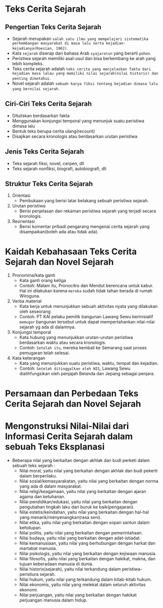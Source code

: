 # Teks Cerita Sejarah

## Pengertian Teks Cerita Sejarah
- Sejarah merupakan `salah satu ilmu yang mempelajari sistematika perkembangan masyarakat di masa lalu serta kejadian-kejadianya(Roesian, 1962)`.
- Kata `sejarah` diserap dari bahasa Arab `syajaratun` yang berarti `pohon`.
- Peristiwa sejarah memiliki asal-usul dan bisa berkembang ke arah yang lebih kompleks.
- Teks cerita sejarah adalah `teks cerita yang menjelaskan fakta dari kejadian masa lalau yang memiliki nilai sejarah(nilai historis) dan penting diketahui`.
- Novel sejarah adalah `sebuah karya fiksi tentang kejadian dimasa lalu yang bernilai sejarah`.

## Ciri-Ciri Teks Cerita Sejarah
- Dituliskan berdasarkan fakta
- Menggunakan konjungsi temporal yang menunjuk suatu peristiwa dimasa lalu
- Bentuk teks berupa cerita ulang(recount)
- Disajikan secara kronologis atau berdasarkan urutan peristiwa

## Jenis Teks Cerita Sejarah
- Teks sejarah fiksi, novel, cerpen, dll
- Teks sejarah nonfiksi, biografi, autobiografi, dll

## Struktur Teks Cerita Sejarah
1. Orientasi
   - Pembukaan yang berisi latar belakang sebuah peristiwa sejarah.
2. Urutan peristiwa
   - Berisi penjelasan dan rekaman peristiwa sejarah yang terjadi secara kronologis.
3. Reorientasi
   - Berisi komentar pribadi pengarang mengenai cerita sejarah yang disampaikan(boleh ada atau tidak ada).

# Kaidah Kebahasaan Teks Cerita Sejarah dan Novel Sejarah
1. Pronomina/kata ganti
   - Kata ganti orang ketiga
   - Contoh: Malam itu, Pronocitro dan Mendut berencana untuk kabur. Hal ini dilakukan karena `mereka` sudah tidak tahan berada di rumah Wiroguna.
2. Verba material
   - Kata kerja untuk menunjukkan sebuah aktivitas nyata yang dilakukan oleh seseorang
   - Contoh: PT KAI pelaku pemilik bangunan Lawang Sewu berinisiatif `memugar` bangunan tersebut untuk dapat mempertahankan nilai-nilai sejarah yg ada di dalamnya.
3. Konjungsi temporal
   - Kata hubung yang menunjukkan urutan-urutan peristiwa berdasarkan waktu atau secara kronologis.
   - Contoh: `Setelah itu`, mereka kembali ke Semarang saat proses pemugaran telah selesai.
4. Kata keterangan
   - Kata yang menunjukkan suatu peristiwa, waktu, tempat dan kejadian.
   - Contoh: `Setelah ditinggalkan oleh NIS`, Lawang Sewu dialihfungsikan oleh penjajah Belanda dan Jepang sebagai penjara.

# Persamaan dan Perbedaan Teks Cerita Sejarah dan Novel Sejarah


# Mengonstruksi Nilai-Nilai dari Informasi Cerita Sejarah dalam sebuah Teks Eksplanasi
- Beberapa nilai yang berkaitan dengan akhlak dan budi perketi dalam sebuah teks sejarah :
  - Nilai moral, yaitu nilai yang berkaitan dengan akhlak dan budi pekerti dalam berperilaku.
  - Nilai sosial/kemasyarakatan, yaitu nilai yang berkaitan dengan norma yang ada di dalam masyarakat.
  - Nilai religi/keagamaan, yaitu nilai yang berkaitan dengan ajaran agama dan ketuhanan.
  - Nilai pendidikan/edukasi, yaitu nilai yang berkaitan dengan pengubahan tingkah laku dari buruk ke baik(pengajaran).
  - Nilai estetis/keindahan, yaitu nilai yang berkaitan dengan hal-hal yang menarik/menyenangkan(rasa seni).
  - Nilai etika, yaitu nilai yang berkaitan dengan sopan santun dalam kehidupan.
  - Nilai politis, yaitu nilai yang berkaitan dengan pemerintahaan.
  - Nilai budaya, yaitu nilai yang berkaitan dengan adat-istiadat.
  - Nilai kemanusiaan, yaitu nilai yang berhubungan dengan harkat dan martabat manusia.
  - Nilai psikologis, yaitu nilai yang berkaitan dengan kejiwaan manusia.
  - Nilai filosofis, yaitu nilai yang berkaitan dengan hakikat, makna, dan tujuan keberadaan manusia di dunia.
  - Nilai historis(sejarah), yaitu nilai terkandung dalam peristiwa-peristiura sejarah.
  - Nilai hukum, yaitu nilai yang terkandung dalam kitab-kitab hukum.
  - Nilai ekonomis, yaitu nilai yang melekat dalam seluruh aktivitas ekonomi.
  - Nilai perjuangan, yaitu nilai yang berkaitan dengan hakikat perjuangan manusia dalam hidup.
